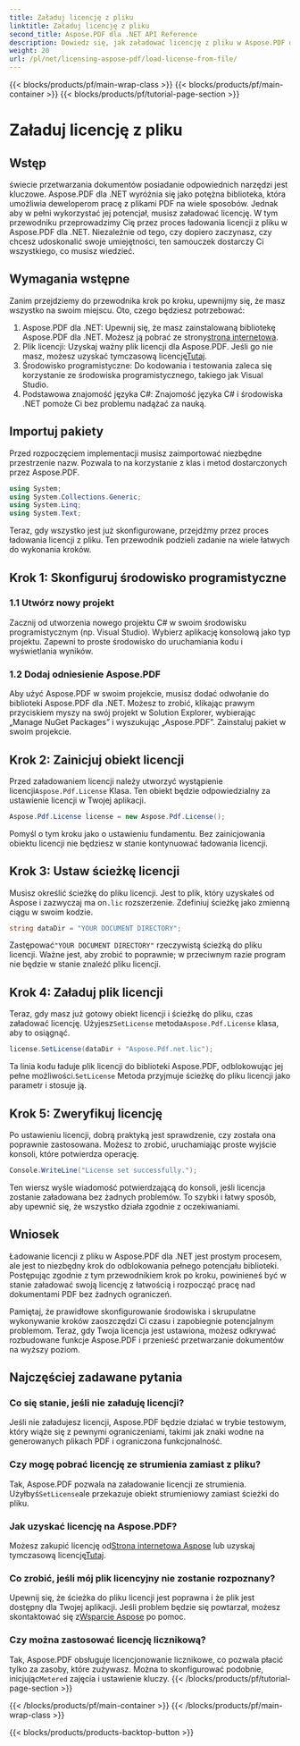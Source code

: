 ```yaml
---
title: Załaduj licencję z pliku
linktitle: Załaduj licencję z pliku
second_title: Aspose.PDF dla .NET API Reference
description: Dowiedz się, jak załadować licencję z pliku w Aspose.PDF dla .NET dzięki temu kompleksowemu przewodnikowi. Zapewnij pełną funkcjonalność, ustawiając licencję poprawnie.
weight: 20
url: /pl/net/licensing-aspose-pdf/load-license-from-file/
---
```


{{< blocks/products/pf/main-wrap-class >}}
{{< blocks/products/pf/main-container >}}
{{< blocks/products/pf/tutorial-page-section >}}

# Załaduj licencję z pliku

## Wstęp

świecie przetwarzania dokumentów posiadanie odpowiednich narzędzi jest kluczowe. Aspose.PDF dla .NET wyróżnia się jako potężna biblioteka, która umożliwia deweloperom pracę z plikami PDF na wiele sposobów. Jednak aby w pełni wykorzystać jej potencjał, musisz załadować licencję. W tym przewodniku przeprowadzimy Cię przez proces ładowania licencji z pliku w Aspose.PDF dla .NET. Niezależnie od tego, czy dopiero zaczynasz, czy chcesz udoskonalić swoje umiejętności, ten samouczek dostarczy Ci wszystkiego, co musisz wiedzieć.

## Wymagania wstępne

Zanim przejdziemy do przewodnika krok po kroku, upewnijmy się, że masz wszystko na swoim miejscu. Oto, czego będziesz potrzebować:

1.  Aspose.PDF dla .NET: Upewnij się, że masz zainstalowaną bibliotekę Aspose.PDF dla .NET. Możesz ją pobrać ze strony[strona internetowa](https://releases.aspose.com/pdf/net/).
2.  Plik licencji: Uzyskaj ważny plik licencji dla Aspose.PDF. Jeśli go nie masz, możesz uzyskać tymczasową licencję[Tutaj](https://purchase.aspose.com/temporary-license/).
3. Środowisko programistyczne: Do kodowania i testowania zaleca się korzystanie ze środowiska programistycznego, takiego jak Visual Studio.
4. Podstawowa znajomość języka C#: Znajomość języka C# i środowiska .NET pomoże Ci bez problemu nadążać za nauką.

## Importuj pakiety

Przed rozpoczęciem implementacji musisz zaimportować niezbędne przestrzenie nazw. Pozwala to na korzystanie z klas i metod dostarczonych przez Aspose.PDF.

```csharp
using System;
using System.Collections.Generic;
using System.Linq;
using System.Text;
```

Teraz, gdy wszystko jest już skonfigurowane, przejdźmy przez proces ładowania licencji z pliku. Ten przewodnik podzieli zadanie na wiele łatwych do wykonania kroków.

## Krok 1: Skonfiguruj środowisko programistyczne

### 1.1 Utwórz nowy projekt
Zacznij od utworzenia nowego projektu C# w swoim środowisku programistycznym (np. Visual Studio). Wybierz aplikację konsolową jako typ projektu. Zapewni to proste środowisko do uruchamiania kodu i wyświetlania wyników.

### 1.2 Dodaj odniesienie Aspose.PDF
Aby użyć Aspose.PDF w swoim projekcie, musisz dodać odwołanie do biblioteki Aspose.PDF dla .NET. Możesz to zrobić, klikając prawym przyciskiem myszy na swój projekt w Solution Explorer, wybierając „Manage NuGet Packages” i wyszukując „Aspose.PDF”. Zainstaluj pakiet w swoim projekcie.

## Krok 2: Zainicjuj obiekt licencji

 Przed załadowaniem licencji należy utworzyć wystąpienie licencji`Aspose.Pdf.License` Klasa. Ten obiekt będzie odpowiedzialny za ustawienie licencji w Twojej aplikacji.

```csharp
Aspose.Pdf.License license = new Aspose.Pdf.License();
```

Pomyśl o tym kroku jako o ustawieniu fundamentu. Bez zainicjowania obiektu licencji nie będziesz w stanie kontynuować ładowania licencji.

## Krok 3: Ustaw ścieżkę licencji

 Musisz określić ścieżkę do pliku licencji. Jest to plik, który uzyskałeś od Aspose i zazwyczaj ma on`.lic` rozszerzenie. Zdefiniuj ścieżkę jako zmienną ciągu w swoim kodzie.

```csharp
string dataDir = "YOUR DOCUMENT DIRECTORY";
```

 Zastępować`"YOUR DOCUMENT DIRECTORY"` rzeczywistą ścieżką do pliku licencji. Ważne jest, aby zrobić to poprawnie; w przeciwnym razie program nie będzie w stanie znaleźć pliku licencji.

## Krok 4: Załaduj plik licencji

 Teraz, gdy masz już gotowy obiekt licencji i ścieżkę do pliku, czas załadować licencję. Użyjesz`SetLicense` metoda`Aspose.Pdf.License` klasa, aby to osiągnąć.

```csharp
license.SetLicense(dataDir + "Aspose.Pdf.net.lic");
```

 Ta linia kodu ładuje plik licencji do biblioteki Aspose.PDF, odblokowując jej pełne możliwości.`SetLicense` Metoda przyjmuje ścieżkę do pliku licencji jako parametr i stosuje ją.

## Krok 5: Zweryfikuj licencję

Po ustawieniu licencji, dobrą praktyką jest sprawdzenie, czy została ona poprawnie zastosowana. Możesz to zrobić, uruchamiając proste wyjście konsoli, które potwierdza operację.

```csharp
Console.WriteLine("License set successfully.");
```

Ten wiersz wyśle wiadomość potwierdzającą do konsoli, jeśli licencja zostanie załadowana bez żadnych problemów. To szybki i łatwy sposób, aby upewnić się, że wszystko działa zgodnie z oczekiwaniami.

## Wniosek

Ładowanie licencji z pliku w Aspose.PDF dla .NET jest prostym procesem, ale jest to niezbędny krok do odblokowania pełnego potencjału biblioteki. Postępując zgodnie z tym przewodnikiem krok po kroku, powinieneś być w stanie załadować swoją licencję z łatwością i rozpocząć pracę nad dokumentami PDF bez żadnych ograniczeń.

Pamiętaj, że prawidłowe skonfigurowanie środowiska i skrupulatne wykonywanie kroków zaoszczędzi Ci czasu i zapobiegnie potencjalnym problemom. Teraz, gdy Twoja licencja jest ustawiona, możesz odkrywać rozbudowane funkcje Aspose.PDF i przenieść przetwarzanie dokumentów na wyższy poziom.

## Najczęściej zadawane pytania

### Co się stanie, jeśli nie załaduję licencji?  
Jeśli nie załadujesz licencji, Aspose.PDF będzie działać w trybie testowym, który wiąże się z pewnymi ograniczeniami, takimi jak znaki wodne na generowanych plikach PDF i ograniczona funkcjonalność.

### Czy mogę pobrać licencję ze strumienia zamiast z pliku?  
 Tak, Aspose.PDF pozwala na załadowanie licencji ze strumienia. Użyłbyś`SetLicense`ale przekazuje obiekt strumieniowy zamiast ścieżki do pliku.

### Jak uzyskać licencję na Aspose.PDF?  
 Możesz zakupić licencję od[Strona internetowa Aspose](https://purchase.aspose.com/buy) lub uzyskaj tymczasową licencję[Tutaj](https://purchase.aspose.com/temporary-license/).

### Co zrobić, jeśli mój plik licencyjny nie zostanie rozpoznany?  
 Upewnij się, że ścieżka do pliku licencji jest poprawna i że plik jest dostępny dla Twojej aplikacji. Jeśli problem będzie się powtarzał, możesz skontaktować się z[Wsparcie Aspose](https://forum.aspose.com/c/pdf/10) po pomoc.

### Czy można zastosować licencję licznikową?  
 Tak, Aspose.PDF obsługuje licencjonowanie licznikowe, co pozwala płacić tylko za zasoby, które zużywasz. Można to skonfigurować podobnie, inicjując`Metered` zajęcia i ustawienie kluczy.
{{< /blocks/products/pf/tutorial-page-section >}}

{{< /blocks/products/pf/main-container >}}
{{< /blocks/products/pf/main-wrap-class >}}

{{< blocks/products/products-backtop-button >}}
